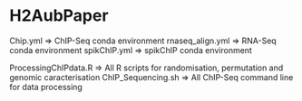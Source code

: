 # H2AubPaper

Chip.yml => ChIP-Seq conda environment
rnaseq_align.yml => RNA-Seq conda environment
spikChIP.yml => spikChIP conda environment

ProcessingChIPdata.R => All R scripts for randomisation, permutation and genomic caracterisation
ChIP_Sequencing.sh => All ChIP-Seq command line for data processing
